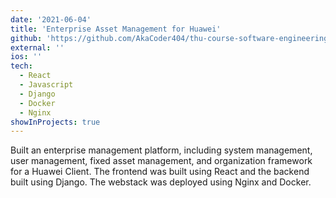 ```yaml
---
date: '2021-06-04'
title: 'Enterprise Asset Management for Huawei'
github: 'https://github.com/AkaCoder404/thu-course-software-engineering'
external: ''
ios: ''
tech:
  - React
  - Javascript
  - Django
  - Docker
  - Nginx
showInProjects: true
---
```


Built an enterprise management platform, including system management, user management, fixed asset management, and organization framework for a Huawei Client. The frontend was built using React and the backend built using Django. The webstack was deployed using Nginx and Docker.

